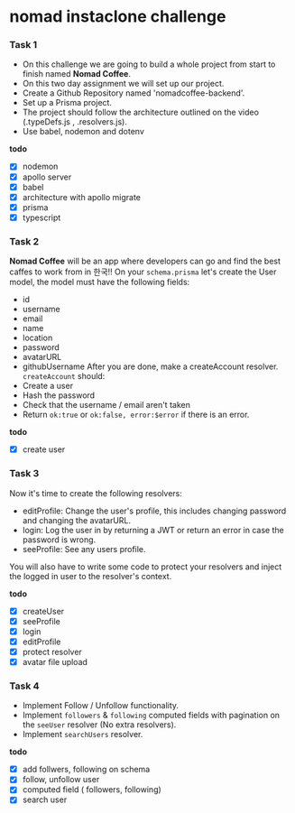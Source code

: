 # nomad instaclone challenge

### Task 1

- On this challenge we are going to build a whole project from start to finish named **Nomad Coffee**.
- On this two day assignment we will set up our project.
- Create a Github Repository named 'nomadcoffee-backend'.
- Set up a Prisma project.
- The project should follow the architecture outlined on the video (.typeDefs.js , .resolvers.js).
- Use babel, nodemon and dotenv

**todo**

- [x] nodemon
- [x] apollo server
- [x] babel
- [x] architecture with apollo migrate
- [x] prisma
- [x] typescript

### Task 2

**Nomad Coffee** will be an app where developers can go and find the best caffes to work from in 한국!!
On your `schema.prisma` let's create the User model, the model must have the following fields:

- id
- username
- email
- name
- location
- password
- avatarURL
- githubUsername
  After you are done, make a createAccount resolver.
  `createAccount` should:
- Create a user
- Hash the password
- Check that the username / email aren't taken
- Return `ok:true` or `ok:false, error:$error` if there is an error.

**todo**

- [x] create user

### Task 3

Now it's time to create the following resolvers:

- editProfile: Change the user's profile, this includes changing password and changing the avatarURL.
- login: Log the user in by returning a JWT or return an error in case the password is wrong.
- seeProfile: See any users profile.

You will also have to write some code to protect your resolvers and inject the logged in user to the resolver's context.

**todo**

- [x] createUser
- [x] seeProfile
- [x] login
- [x] editProfile
- [x] protect resolver
- [x] avatar file upload

### Task 4

- Implement Follow / Unfollow functionality.
- Implement `followers` & `following` computed fields with pagination on the `seeUser` resolver (No extra resolvers).
- Implement `searchUsers` resolver.

**todo**

- [x] add follwers, following on schema
- [x] follow, unfollow user
- [x] computed field ( followers, following)
- [x] search user
